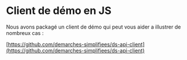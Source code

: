 # Client de démo en JS

Nous avons packagé un client de démo qui peut vous aider a illustrer de nombreux cas :

[https://github.com/demarches-simplifiees/ds-api-client](https://github.com/demarches-simplifiees/ds-api-client)
